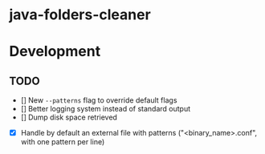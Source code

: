 # java-folders-cleaner

# Development

## TODO

- [] New `--patterns` flag to override default flags
- [] Better logging system instead of standard output
- [] Dump disk space retrieved
- [x] Handle by default an external file with patterns ("<binary_name>.conf", with one pattern per line)